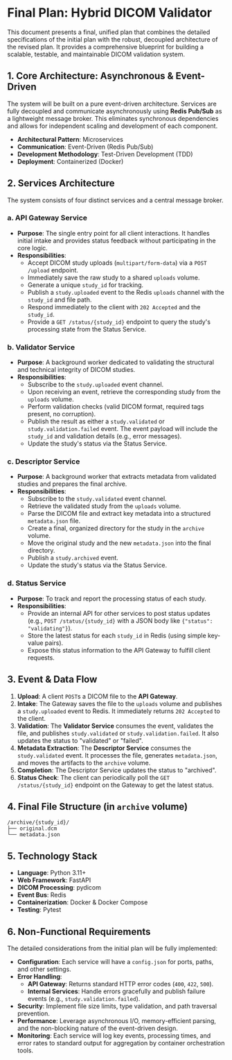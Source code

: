 # Final Plan: Hybrid DICOM Validator

This document presents a final, unified plan that combines the detailed specifications of the initial plan with the robust, decoupled architecture of the revised plan. It provides a comprehensive blueprint for building a scalable, testable, and maintainable DICOM validation system.

## 1. Core Architecture: Asynchronous & Event-Driven

The system will be built on a pure event-driven architecture. Services are fully decoupled and communicate asynchronously using **Redis Pub/Sub** as a lightweight message broker. This eliminates synchronous dependencies and allows for independent scaling and development of each component.

- **Architectural Pattern**: Microservices
- **Communication**: Event-Driven (Redis Pub/Sub)
- **Development Methodology**: Test-Driven Development (TDD)
- **Deployment**: Containerized (Docker)

## 2. Services Architecture

The system consists of four distinct services and a central message broker.

### a. API Gateway Service

- **Purpose**: The single entry point for all client interactions. It handles initial intake and provides status feedback without participating in the core logic.
- **Responsibilities**:
    - Accept DICOM study uploads (`multipart/form-data`) via a `POST /upload` endpoint.
    - Immediately save the raw study to a shared `uploads` volume.
    - Generate a unique `study_id` for tracking.
    - Publish a `study.uploaded` event to the Redis `uploads` channel with the `study_id` and file path.
    - Respond immediately to the client with `202 Accepted` and the `study_id`.
    - Provide a `GET /status/{study_id}` endpoint to query the study's processing state from the Status Service.

### b. Validator Service

- **Purpose**: A background worker dedicated to validating the structural and technical integrity of DICOM studies.
- **Responsibilities**:
    - Subscribe to the `study.uploaded` event channel.
    - Upon receiving an event, retrieve the corresponding study from the `uploads` volume.
    - Perform validation checks (valid DICOM format, required tags present, no corruption).
    - Publish the result as either a `study.validated` or `study.validation.failed` event. The event payload will include the `study_id` and validation details (e.g., error messages).
    - Update the study's status via the Status Service.

### c. Descriptor Service

- **Purpose**: A background worker that extracts metadata from validated studies and prepares the final archive.
- **Responsibilities**:
    - Subscribe to the `study.validated` event channel.
    - Retrieve the validated study from the `uploads` volume.
    - Parse the DICOM file and extract key metadata into a structured `metadata.json` file.
    - Create a final, organized directory for the study in the `archive` volume.
    - Move the original study and the new `metadata.json` into the final directory.
    - Publish a `study.archived` event.
    - Update the study's status via the Status Service.

### d. Status Service

- **Purpose**: To track and report the processing status of each study.
- **Responsibilities**:
    - Provide an internal API for other services to post status updates (e.g., `POST /status/{study_id}` with a JSON body like `{"status": "validating"}`).
    - Store the latest status for each `study_id` in Redis (using simple key-value pairs).
    - Expose this status information to the API Gateway to fulfill client requests.

## 3. Event & Data Flow

1.  **Upload**: A client `POST`s a DICOM file to the **API Gateway**.
2.  **Intake**: The Gateway saves the file to the `uploads` volume and publishes a `study.uploaded` event to Redis. It immediately returns `202 Accepted` to the client.
3.  **Validation**: The **Validator Service** consumes the event, validates the file, and publishes `study.validated` or `study.validation.failed`. It also updates the status to "validated" or "failed".
4.  **Metadata Extraction**: The **Descriptor Service** consumes the `study.validated` event. It processes the file, generates `metadata.json`, and moves the artifacts to the `archive` volume.
5.  **Completion**: The Descriptor Service updates the status to "archived".
6.  **Status Check**: The client can periodically poll the `GET /status/{study_id}` endpoint on the Gateway to get the latest status.

## 4. Final File Structure (in `archive` volume)

```
/archive/{study_id}/
├── original.dcm
└── metadata.json
```

## 5. Technology Stack

- **Language**: Python 3.11+
- **Web Framework**: FastAPI
- **DICOM Processing**: pydicom
- **Event Bus**: Redis
- **Containerization**: Docker & Docker Compose
- **Testing**: Pytest

## 6. Non-Functional Requirements

The detailed considerations from the initial plan will be fully implemented:

- **Configuration**: Each service will have a `config.json` for ports, paths, and other settings.
- **Error Handling**:
    - **API Gateway**: Returns standard HTTP error codes (`400`, `422`, `500`).
    - **Internal Services**: Handle errors gracefully and publish failure events (e.g., `study.validation.failed`).
- **Security**: Implement file size limits, type validation, and path traversal prevention.
- **Performance**: Leverage asynchronous I/O, memory-efficient parsing, and the non-blocking nature of the event-driven design.
- **Monitoring**: Each service will log key events, processing times, and error rates to standard output for aggregation by container orchestration tools.
